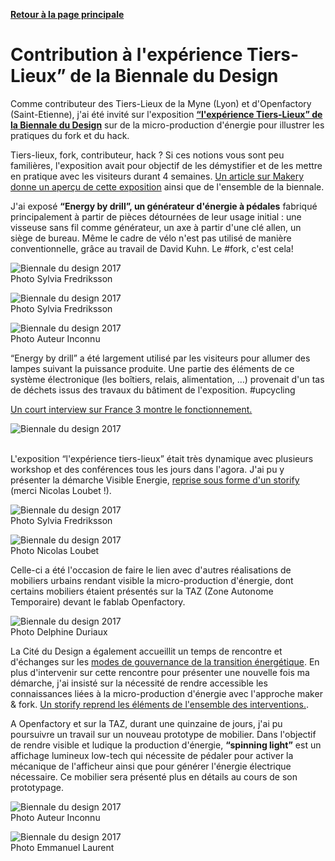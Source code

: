 **[Retour à la page principale](README.md)**

# Contribution à l'expérience Tiers-Lieux” de la Biennale du Design

Comme contributeur des Tiers-Lieux de la Myne (Lyon) et d'Openfactory (Saint-Etienne), j'ai été invité sur l'exposition **[“l'expérience Tiers-Lieux” de la Biennale du Design](https://www.biennale-design.com/saint-etienne/2017/fr/programme/?ev=l-experience-tiers-lieux-14)** sur de la micro-production d'énergie pour illustrer les pratiques du fork et du hack.

Tiers-lieux, fork, contributeur, hack ? Si ces notions vous sont peu familières, l'exposition avait pour objectif de les démystifier et de les mettre en pratique avec les visiteurs durant 4 semaines. [Un article sur Makery donne un aperçu de cette exposition](http://www.makery.info/2017/03/21/a-la-biennale-de-saint-etienne-le-travail-nest-plus-ce-quil-etait/) ainsi que de l'ensemble de la biennale.

J'ai exposé **“Energy by drill”, un générateur d'énergie à pédales** fabriqué principalement à partir de pièces détournées de leur usage initial : une visseuse sans fil comme générateur, un axe à partir d'une clé allen, un siège de bureau. Même le cadre de vélo n'est pas utilisé de manière conventionnelle, grâce au travail de David Kuhn. Le #fork, c'est cela!

<img src="biennale_velogenerateur1.jpg" high="500" align="center" title="Biennale du design 2017"><br>
Photo Sylvia Fredriksson
<br>

<img src="biennale_fork.jpg" high="500" align="center" title="Biennale du design 2017"><br>
Photo Sylvia Fredriksson
<br>

<img src="biennale_velogenerateur2.jpg" high="500" align="center" title="Biennale du design 2017"><br>
Photo Auteur Inconnu
<br>

“Energy by drill” a été largement utilisé par les visiteurs pour allumer des lampes suivant la puissance produite. Une partie des éléments de ce système électronique (les boîtiers, relais, alimentation, …) provenait d'un tas de déchets issus des travaux du bâtiment de l'exposition. #upcycling

[Un court interview sur France 3 montre le fonctionnement.](https://vimeo.com/214573142)

<img src="biennale_france3.jpg" high="500" align="center" title="Biennale du design 2017"><br>
<br>

L'exposition “l'expérience tiers-lieux” était très dynamique avec plusieurs workshop et des conférences tous les jours dans l'agora. J'ai pu y présenter la démarche Visible Energie, [reprise sous forme d'un storify](https://wakelet.com/wake/9c36ec43-d04c-488a-af9e-170de862af5e) (merci Nicolas Loubet !).

<img src="biennale_annonce_conference.jpg" high="500" align="center" title="Biennale du design 2017"><br>
Photo Sylvia Fredriksson<br>

<img src="biennale_conference.jpg" high="500" align="center" title="Biennale du design 2017"><br>
Photo Nicolas Loubet<br>

Celle-ci a été l'occasion de faire le lien avec d'autres réalisations de mobiliers urbains rendant visible la micro-production d'énergie, dont certains mobiliers étaient présentés sur la TAZ (Zone Autonome Temporaire) devant le fablab Openfactory.

<img src="biennale_velo_generateur_starwar.jpg" high="500" align="center" title="Biennale du design 2017"><br>
Photo Delphine Duriaux<br>

La Cité du Design a également accueillit un temps de rencontre et d'échanges sur les [modes de gouvernance de la transition énergétique](http://www.mediaterre.org/actu,20170410090708,2.html). En plus d'intervenir sur cette rencontre pour présenter une nouvelle fois ma démarche, j'ai insisté sur la nécessité de rendre accessible les connaissances liées à la micro-production d'énergie avec l'approche maker & fork. [Un storify reprend les éléments de l'ensemble des interventions.](https://wakelet.com/wake/9c36ec43-d04c-488a-af9e-170de862af5e).

A Openfactory et sur la TAZ, durant une quinzaine de jours, j'ai pu poursuivre un travail sur un nouveau prototype de mobilier. Dans l'objectif de rendre visible et ludique la production d'énergie, **“spinning light”** est un affichage lumineux low-tech qui nécessite de pédaler pour activer la mécanique de l'afficheur ainsi que pour générer l'énergie électrique nécessaire. Ce mobilier sera présenté plus en détails au cours de son prototypage.

<img src="biennale_spinning_light1.jpg" high="500" align="center" title="Biennale du design 2017"><br>
Photo Auteur Inconnu<br>

<img src="biennale_spinning_light2.jpg" high="500" align="center" title="Biennale du design 2017"><br>
Photo Emmanuel Laurent
